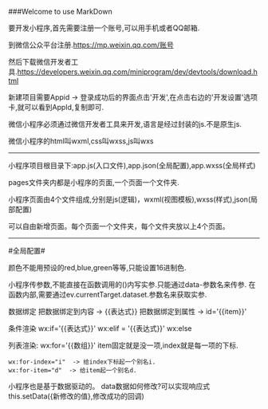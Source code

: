 ###Welcome to use MarkDown

要开发小程序,首先需要注册一个账号,可以用手机或者QQ邮箱.

到微信公众平台注册.https://mp.weixin.qq.com/账号

然后下载微信开发者工具.https://developers.weixin.qq.com/miniprogram/dev/devtools/download.html

新建项目需要Appid -> 登录成功后的界面点击'开发',在点击右边的'开发设置'选项卡,就可以看到AppId,复制即可.

微信小程序必须通过微信开发者工具来开发,语言是经过封装的js.不是原生js.

微信小程序的html叫wxml,css叫wxss,js叫wxs

-----------------------------------------------------------------------------------------

小程序项目根目录下:app.js(入口文件),app.json(全局配置),app.wxss(全局样式)

pages文件夹内都是小程序的页面,一个页面一个文件夹.

小程序页面由4个文件组成,分别是js(逻辑)，wxml(视图模板),wxss(样式),json(局部配置)

可以自由新增页面。每个页面一个文件夹，每个文件夹放以上4个页面。

---------------------------------------------------------------------------------------

#全局配置#

颜色不能用预设的red,blue,green等等,只能设置16进制色.

小程序传参数,不能直接在函数调用的()内写实参.只能通过data-参数名来传参.
在函数内部,需要通过ev.currentTarget.dataset.参数名来获取实参.

数据绑定
	把数据绑定到内容 -> {{表达式}}
	把数据绑定到属性 -> id='{{item}}'
	
条件渲染
	wx:if='{{表达式}}'
	wx:elif = '{{表达式}}'
	wx:else

列表渲染:
	wx:for='{{数组}}' item固定就是没一项,index就是每一项的下标.
	
	wx:for-index="i"  -> 给index下标起一个别名i.
    wx:for-item="d"  -> 给item起一个别名d.

小程序也是基于数据驱动的。
	data数据如何修改?可以实现响应式		
		this.setData({新修改的值},修改成功的回调)













